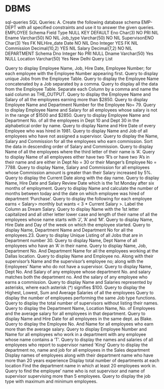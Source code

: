 # DBMS
sql-queries
SQL Queries: A. Create the following database schema EMP-DEPT with all specified constraints and use it to answer the given queries. EMPLOYEE Schema Field Type NULL KEY DEFAULT Eno Char(3) NO PRI NIL Ename Varchar(50) NO NIL Job_type Varchar(50) NO NIL SupervisonENO Char(3) Yes FK NILHire_date Date NO NIL Dno Integer YES FK NIL Commission Decimal(10,2) YES NIL Salary Decimal(7,2) NO NIL DEPARTMENT Schema Dno Integer No PRI NULL Dname Varchar(50) Yes NULL Location Varchar(50) Yes New Delhi Query List

Query to display Employee Name, Job, Hire Date, Employee Number; for each employee with the Employee Number appearing first.
Query to display unique Jobs from the Employee Table.
Query to display the Employee Name concatenated by a Job separated by a comma.
Query to display all the data from the Employee Table. Separate each Column by a comma and name the said column as THE_OUTPUT.
Query to display the Employee Name and Salary of all the employees earning more than $2850.
Query to display Employee Name and Department Number for the Employee No= 79.
Query to display Employee Name and Salary for all employees whose salary is not in the range of $1500 and $2850.
Query to display Employee Name and Department No. of all the employees in Dept 10 and Dept 30 in the alphabetical order by name.
Query to display Name and Hire Date of every Employee who was hired in 1981.
Query to display Name and Job of all employees who have not assigned a supervisor.
Query to display the Name, Salary and Commission for all the employees who earn commission.
Sort the data in descending order of Salary and Commission.
Query to display Name of all the employees where the third letter of their name is ‘A’.
Query to display Name of all employees either have two ‘R’s or have two ‘A’s in their name and are either in Dept No = 30 or their Manger’s Employee No = 7788.
Query to display Name, Salary and Commission for all employees whose Commission amount is greater than their Salary increased by 5%.
Query to display the Current Date along with the day name.
Query to display Name, Hire Date and Salary Review Date which is the 1st Monday after six months of employment.
Query to display Name and calculate the number of months between today and the date on which employee was hired of department ‘Purchase’.
Query to display the following for each employee earns < Salary> monthly but wants < 3 * Current Salary >. Label the Column as Dream Salary.
Query to display Name with the 1st letter capitalized and all other letter lower case and length of their name of all the employees whose name starts with ‘J’, ’A’ and ‘M’.
Query to display Name, Hire Date and Day of the week on which the employee started.
Query to display Name, Department Name and Department No for all the employees.23. Query to display Unique Listing of all Jobs that are in Department number 30.
Query to display Name, Dept Name of all employees who have an ‘A’ in their name.
Query to display Name, Job, Department No. And Department Name for all the employees working at the Dallas location.
Query to display Name and Employee no. Along with their supervisor’s Name and the supervisor’s employee no; along with the Employees’ Name who do not have a supervisor.
Query to display Name, Dept No. And Salary of any employee whose department No. and salary matches both the department no. And the salary of any employee who earns a commission.
Query to display Name and Salaries represented by asterisks, where each asterisk (*) signifies $100.
Query to display the Highest, Lowest, Sum and Average Salaries of all the employees
Query to display the number of employees performing the same Job type functions.
Query to display the total number of supervisors without listing their names.
Query to display the Department Name, Location Name, No. of Employees and the average salary for all employees in that department.
Query to display Name and Hire Date for all employees in the same dept. as Blake.
Query to display the Employee No. And Name for all employees who earn more than the average salary.
Query to display Employee Number and Name for all employees who work in a department with any employee whose name contains a ‘T’.
Query to display the names and salaries of all employees who report to supervisor named ‘King’
Query to display the department no, name and job for all employees in the Sales department
Display names of employees along with their department name who have more than 20 years experience
Display total number of departments at each location
Find the department name in which at least 20 employees work in.
Query to find the employee’ name who is not supervisor and name of supervisor supervising more than 5 employees.
Query to display the job type with maximum and minimum employees.
